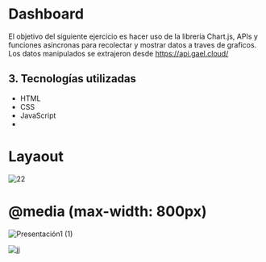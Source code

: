 # Dashboard

El objetivo del siguiente ejercicio es hacer uso de la libreria Chart.js, APIs y funciones asincronas para recolectar y mostrar datos a traves de graficos. Los datos manipulados se extrajeron desde https://api.gael.cloud/

## 3. Tecnologías utilizadas
- HTML
- CSS
- JavaScript
- 
# Layaout

![22](https://github.com/Tania-Bobadilla/Dashboard/assets/135383254/2008dcee-9964-46e9-9c84-2b4755ed1849)

# @media  (max-width: 800px) 

![Presentación1 (1)](https://github.com/Tania-Bobadilla/Dashboard/assets/135383254/87d374e1-56dd-4c49-8167-0f071d9bdd94)

![jj](https://github.com/Tania-Bobadilla/Dashboard/assets/135383254/e2411304-4cac-420d-bf14-fc715fda770c)
